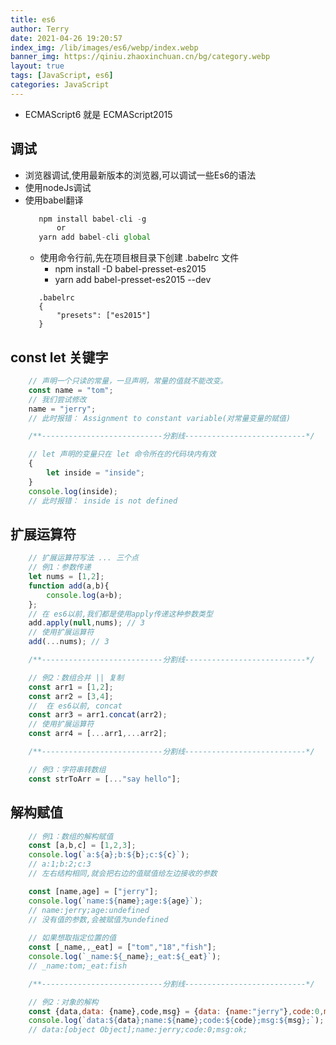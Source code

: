```yaml
---
title: es6
author: Terry
date: 2021-04-26 19:20:57
index_img: /lib/images/es6/webp/index.webp
banner_img: https://qiniu.zhaoxinchuan.cn/bg/category.webp
layout: true
tags: [JavaScript, es6]
categories: JavaScript
---
```

* ECMAScript6 就是 ECMAScript2015

## 调试
* 浏览器调试,使用最新版本的浏览器,可以调试一些Es6的语法
* 使用nodeJs调试
* 使用babel翻译
     ```js
        npm install babel-cli -g
            or 
        yarn add babel-cli global
     ```
     * 使用命令行前,先在项目根目录下创建 .babelrc 文件
        * npm install -D babel-presset-es2015
        * yarn add babel-presset-es2015 --dev
     ```babel
        .babelrc
        {
            "presets": ["es2015"]
        }
     ```

## const let 关键字
```javascript
    // 声明一个只读的常量，一旦声明，常量的值就不能改变。
    const name = "tom";
    // 我们尝试修改
    name = "jerry";
    // 此时报错： Assignment to constant variable(对常量变量的赋值)

    /**---------------------------分割线---------------------------*/

    // let 声明的变量只在 let 命令所在的代码块内有效
    {
        let inside = "inside";
    }
    console.log(inside);
    // 此时报错： inside is not defined
```
## 扩展运算符
```javascript
    // 扩展运算符写法 ... 三个点
    // 例1：参数传递
    let nums = [1,2];
    function add(a,b){
        console.log(a+b);
    };
    // 在 es6以前,我们都是使用apply传递这种参数类型
    add.apply(null,nums); // 3
    // 使用扩展运算符
    add(...nums); // 3

    /**---------------------------分割线---------------------------*/

    // 例2：数组合并 || 复制
    const arr1 = [1,2];
    const arr2 = [3,4];
    //  在 es6以前, concat
    const arr3 = arr1.concat(arr2);
    // 使用扩展运算符
    const arr4 = [...arr1,...arr2];

    /**---------------------------分割线---------------------------*/

    // 例3：字符串转数组
    const strToArr = [..."say hello"];
```

## 解构赋值
```javascript
    // 例1：数组的解构赋值
    const [a,b,c] = [1,2,3];
    console.log(`a:${a};b:${b};c:${c}`);
    // a:1;b:2;c:3
    // 左右结构相同,就会把右边的值赋值给左边接收的参数

    const [name,age] = ["jerry"];
    console.log(`name:${name};age:${age}`);
    // name:jerry;age:undefined
    // 没有值的参数,会被赋值为undefined
    
    // 如果想取指定位置的值
    const [_name,,_eat] = ["tom","18","fish"];
    console.log(`_name:${_name};_eat:${_eat}`);
    // _name:tom;_eat:fish

    /**---------------------------分割线---------------------------*/

    // 例2：对象的解构
    const {data,data: {name},code,msg} = {data: {name:"jerry"},code:0,msg:"ok"};
    console.log(`data:${data};name:${name};code:${code};msg:${msg};`);
    // data:[object Object];name:jerry;code:0;msg:ok;
    
    
```
